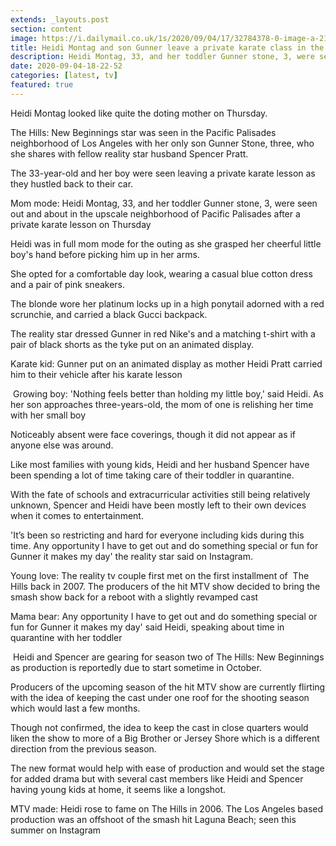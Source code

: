 ```yaml
---
extends: _layouts.post
section: content
image: https://i.dailymail.co.uk/1s/2020/09/04/17/32784378-0-image-a-21_1599237703129.jpg 
title: Heidi Montag and son Gunner leave a private karate class in the Pacific Palisades 
description: Heidi Montag, 33, and her toddler Gunner stone, 3, were seen out and about in the upscale neighborhood of Pacific Palisades after a private karate lesson on Thursday afternoon 
date: 2020-09-04-18-22-52 
categories: [latest, tv] 
featured: true 
--- 
```

Heidi Montag looked like quite the doting mother on Thursday.

The Hills: New Beginnings star was seen in the Pacific Palisades neighborhood of Los Angeles with her only son Gunner Stone, three, who she shares with fellow reality star husband Spencer Pratt. 

The 33-year-old and her boy were seen leaving a private karate lesson as they hustled back to their car. 

Mom mode: Heidi Montag, 33, and her toddler Gunner stone, 3, were seen out and about in the upscale neighborhood of Pacific Palisades after a private karate lesson on Thursday

Heidi was in full mom mode for the outing as she grasped her cheerful little boy's hand before picking him up in her arms. 

She opted for a comfortable day look, wearing a casual blue cotton dress and a pair of pink sneakers.

The blonde wore her platinum locks up in a high ponytail adorned with a red scrunchie, and carried a black Gucci backpack. 

The reality star dressed Gunner in red Nike's and a matching t-shirt with a pair of black shorts as the tyke put on an animated display. 

Karate kid: Gunner put on an animated display as mother Heidi Pratt carried him to their vehicle after his karate lesson

 Growing boy: 'Nothing feels better than holding my little boy,' said Heidi. As her son approaches three-years-old, the mom of one is relishing her time with her small boy

Noticeably absent were face coverings, though it did not appear as if anyone else was around.  

Like most families with young kids, Heidi and her husband Spencer have been spending a lot of time taking care of their toddler in quarantine. 

With the fate of schools and extracurricular activities still being relatively unknown, Spencer and Heidi have been mostly left to their own devices when it comes to entertainment.  

'It’s been so restricting and hard for everyone including kids during this time. Any opportunity I have to get out and do something special or fun for Gunner it makes my day' the reality star said on Instagram.  

Young love: The reality tv couple first met on the first installment of  The Hills back in 2007. The producers of the hit MTV show decided to bring the smash show back for a reboot with a slightly revamped cast 

Mama bear: Any opportunity I have to get out and do something special or fun for Gunner it makes my day' said Heidi, speaking about time in quarantine with her toddler

 Heidi and Spencer are gearing for season two of The Hills: New Beginnings as production is reportedly due to start sometime in October.

Producers of the upcoming season of the hit MTV show are currently flirting with the idea of keeping the cast under one roof for the shooting season which would last a few months. 

Though not confirmed, the idea to keep the cast in close quarters would liken the show to more of a Big Brother or Jersey Shore which is a different direction from the previous season.

The new format would help with ease of production and would set the stage for added drama but with several cast members like Heidi and Spencer having young kids at home, it seems like a longshot.  

MTV made: Heidi rose to fame on The Hills in 2006. The Los Angeles based production was an offshoot of the smash hit Laguna Beach; seen this summer on Instagram

